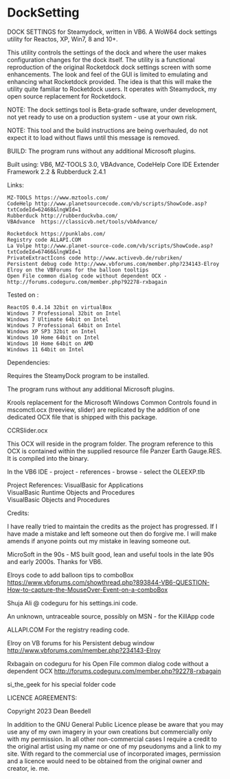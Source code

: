 # DockSetting

DOCK SETTINGS for Steamydock, written in VB6. A WoW64 dock settings
utility for Reactos, XP, Win7, 8 and 10+.

This utility controls the settings of the dock and where the user makes 
configuration changes for the dock itself. The utility is a functional 
reproduction of the original Rocketdock dock settings screen with some 
enhancements. The look and feel of the GUI is limited to emulating and 
enhancing what Rocketdock provided. The idea is that this will make the utility 
quite familiar to Rocketdock users. It operates with Steamydock, my open source 
replacement for Rocketdock.

NOTE: The dock settings tool is Beta-grade software, under development, not yet 
ready to use on a production system - use at your own risk.

NOTE: This tool and the build instructions are being overhauled, do not expect 
it to load without flaws until this message is removed.

BUILD: The program runs without any additional Microsoft plugins.

Built using: VB6, MZ-TOOLS 3.0, VBAdvance, CodeHelp Core IDE Extender
Framework 2.2 & Rubberduck 2.4.1

Links:

	MZ-TOOLS https://www.mztools.com/  
	CodeHelp http://www.planetsourcecode.com/vb/scripts/ShowCode.asp?txtCodeId=62468&lngWId=1  
	Rubberduck http://rubberduckvba.com/  
	VBAdvance  https://classicvb.net/tools/vbAdvance/
	
	Rocketdock https://punklabs.com/  
	Registry code ALLAPI.COM  
	La Volpe http://www.planet-source-code.com/vb/scripts/ShowCode.asp?txtCodeId=67466&lngWId=1  
	PrivateExtractIcons code http://www.activevb.de/rubriken/  
	Persistent debug code http://www.vbforums.com/member.php?234143-Elroy  
	Elroy on the VBForums for the balloon tooltips
	Open File common dialog code without dependent OCX - http://forums.codeguru.com/member.php?92278-rxbagain  


Tested on :

	ReactOS 0.4.14 32bit on virtualBox  
	Windows 7 Professional 32bit on Intel  
	Windows 7 Ultimate 64bit on Intel  
	Windows 7 Professional 64bit on Intel  
	Windows XP SP3 32bit on Intel  
	Windows 10 Home 64bit on Intel  
	Windows 10 Home 64bit on AMD  
	Windows 11 64bit on Intel

Dependencies:

Requires the SteamyDock program to be installed.

The program runs without any additional Microsoft plugins.

Krools replacement for the Microsoft Windows Common Controls found in
mscomctl.ocx (treeview, slider) are replicated by the addition of one
dedicated OCX file that is shipped with this package.

  CCRSlider.ocx

This OCX will reside in the program folder. The program reference to this OCX is 
contained within the supplied resource file Panzer Earth Gauge.RES. It is 
compiled into the binary.

In the VB6 IDE - project - references - browse - select the OLEEXP.tlb

Project References:
VisualBasic for Applications  
VisualBasic Runtime Objects and Procedures  
VisualBasic Objects and Procedures  

Credits:

I have really tried to maintain the credits as the project has progressed. If I
have made a mistake and left someone out then do forgive me. I will make amends
if anyone points out my mistake in leaving someone out.

MicroSoft in the 90s - MS built good, lean and useful tools in the late 90s and
early 2000s. Thanks for VB6.

Elroys code to add balloon tips to comboBox
https://www.vbforums.com/showthread.php?893844-VB6-QUESTION-How-to-capture-the-MouseOver-Event-on-a-comboBox

Shuja Ali @ codeguru for his settings.ini code.

An unknown, untraceable source, possibly on MSN - for the KillApp code

ALLAPI.COM For the registry reading code.

Elroy on VB forums for his Persistent debug window 
http://www.vbforums.com/member.php?234143-Elroy

Rxbagain on codeguru for his Open File common dialog code without a dependent
OCX http://forums.codeguru.com/member.php?92278-rxbagain

si_the_geek for his special folder code



LICENCE AGREEMENTS:

Copyright 2023 Dean Beedell

In addition to the GNU General Public Licence please be aware that you may use
any of my own imagery in your own creations but commercially only with my
permission. In all other non-commercial cases I require a credit to the
original artist using my name or one of my pseudonyms and a link to my site.
With regard to the commercial use of incorporated images, permission and a
licence would need to be obtained from the original owner and creator, ie. me.
